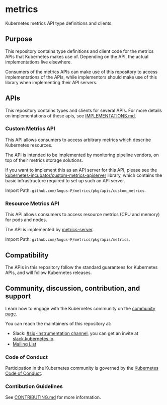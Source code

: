 # metrics

Kubernetes metrics API type definitions and clients.

## Purpose

This repository contains type definitions and client code for the metrics
APIs that Kubernetes makes use of.  Depending on the API, the actual
implementations live elsewhere.

Consumers of the metrics APIs can make use of this repository to access
implementations of the APIs, while implementors should make use of this
library when implementing their API servers.

## APIs

This repository contains types and clients for several APIs.  For more
details on implementations of these apis, see
[IMPLEMENTATIONS.md](IMPLEMENTATIONS.md).

### Custom Metrics API

This API allows consumers to access arbitrary metrics which describe
Kubernetes resources.

The API is intended to be implemented by monitoring pipeline vendors, on
top of their metrics storage solutions.

If you want to implement this as an API server for this API, please see the
[kubernetes-incubator/custom-metrics-apiserver](https://github.com/kubernetes-incubator/custom-metrics-apiserver)
library, which contains the basic infrastructure required to set up such
an API server.

Import Path: `github.com/Angus-F/metrics/pkg/apis/custom_metrics`.

### Resource Metrics API

This API allows consumers to access resource metrics (CPU and memory) for
pods and nodes.

The API is implemented by [metrics-server](https://github.com/kubernetes-sigs/metrics-server).

Import Path: `github.com/Angus-F/metrics/pkg/apis/metrics`.

## Compatibility

The APIs in this repository follow the standard guarantees for Kubernetes
APIs, and will follow Kubernetes releases.

## Community, discussion, contribution, and support

Learn how to engage with the Kubernetes community on the [community
page](http://kubernetes.io/community/).

You can reach the maintainers of this repository at:

- Slack: [#sig-instrumentation channel](https://kubernetes.slack.com/messages/sig-instrumentation), you can get an
  invite at [slack.kubernetes.io](https://slack.kubernetes.io).
- [Mailing List](https://groups.google.com/forum/#!forum/kubernetes-sig-instrumentation)

### Code of Conduct

Participation in the Kubernetes community is governed by the [Kubernetes
Code of Conduct](code-of-conduct.md).

### Contibution Guidelines

See [CONTRIBUTING.md](CONTRIBUTING.md) for more information.

